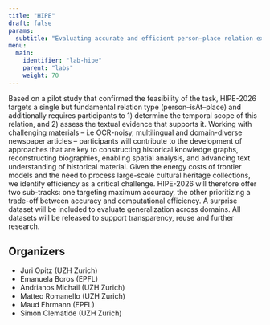 ```yaml
---
title: "HIPE"
draft: false
params:
  subtitle: "Evaluating accurate and efficient person–place relation extraction from multilingual historical texts"
menu:
  main:
    identifier: "lab-hipe"
    parent: "labs"
    weight: 70
---
```




Based on a pilot study that confirmed the feasibility of the task, HIPE-2026 targets a single but fundamental relation type (person–isAt–place) and additionally requires participants to 1) determine the temporal scope of this relation, and 2) assess the textual evidence that supports it. Working with challenging materials – i.e OCR-noisy, multilingual and domain-diverse newspaper articles – participants will contribute to the development of approaches that are key to constructing historical knowledge graphs, reconstructing biographies, enabling spatial analysis, and advancing text understanding of historical material. Given the energy costs of frontier models and the need to process large-scale cultural heritage collections, we identify efficiency as a critical challenge. HIPE-2026 will therefore offer two sub-tracks: one targeting maximum accuracy, the other prioritizing a trade-off between accuracy and computational efficiency. A surprise dataset will be included to evaluate generalization across domains. All datasets will be released to support transparency, reuse and further research. 

<!--more-->

## Organizers

- Juri Opitz (UZH Zurich)
- Emanuela Boros (EPFL)
- Andrianos Michail (UZH Zurich)
- Matteo Romanello (UZH Zurich)
- Maud Ehrmann (EPFL) 
- Simon Clematide (UZH Zurich)   

